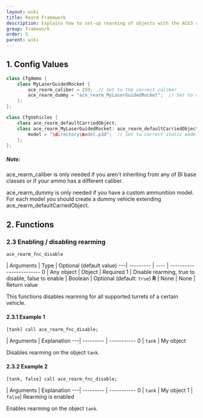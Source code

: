 ```yaml
---
layout: wiki
title: Rearm Framework
description: Explains how to set-up rearming of objects with the ACE3 rearm system.
group: framework
order: 5
parent: wiki
---
```


## 1. Config Values

```cpp
class CfgAmmo {
    class MyLaserGuidedRocket {
        ace_rearm_caliber = 250;  // Set to the correct caliber
        ace_rearm_dummy = "ace_rearm_MyLaserGuidedRocket";  // Set to correct vehicle classname
    };
};

class CfgVehicles {
    class ace_rearm_defaultCarriedObject;
    class ace_rearm_MyLaserGuidedRocket: ace_rearm_defaultCarriedObject {
        model = "\directory\model.p3d";  // Set to correct static model path
    };
};
```

<div class="panel callout">
    <h5>Note:</h5>
    <p>ace_rearm_caliber is only needed if you aren't inheriting from any of BI base classes or if your ammo has a different caliber.</p>
    <p>ace_rearm_dummy is only needed if you have a custom ammunition model. For each model you should create a dummy vehicle extending ace_rearm_defaultCarriedObject.</p>
</div>


## 2. Functions

### 2.3 Enabling / disabling rearming

`ace_rearm_fnc_disable`

   | Arguments | Type | Optional (default value)
---| --------- | ---- | ------------------------
0  | Any object | Object | Required
1  | Disable rearming, true to disable, false to enable | Boolean | Optional (default: `true`)
**R** | None | None | Return value

This functions disables rearming for all supported turrets of a certain vehicle.

#### 2.3.1 Example 1

`[tank] call ace_rearm_fnc_disable;`

   | Arguments | Explanation
---| --------- | -----------
0  |  `tank` | My object

Disables rearming on the object `tank`.

#### 2.3.2 Example 2

`[tank, false] call ace_rearm_fnc_disable;`

   | Arguments | Explanation
---| --------- | -----------
0  |  `tank` | My object
1  |  `false`| Rearming is enabled

Enables rearming on the object `tank`.
